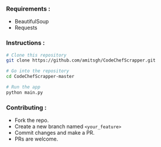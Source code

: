### Requirements :
+ BeautifulSoup
+ Requests

### Instructions :

```bash
# Clone this repository
git clone https://github.com/amitsgh/CodeChefScrapper.git

# Go into the repository
cd CodeChefScrapper-master

# Run the app
python main.py
```

### Contributing :
+ Fork the repo.
+ Create a new branch named `<your_feature>`
+ Commit changes and make a PR.
+ PRs are welcome.
